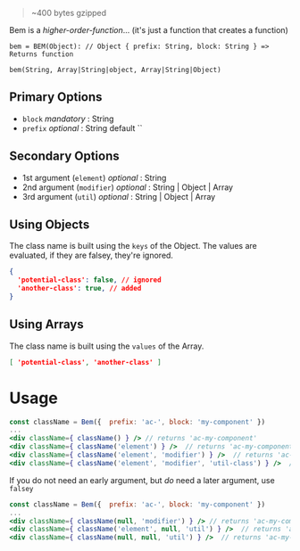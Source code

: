 > ~400 bytes gzipped

Bem is a _higher-order-function_... (it's just a function that creates a function)

`bem = BEM(Object): // Object { prefix: String, block: String } => Returns function`

`bem(String, Array|String|object, Array|String|Object)`

## Primary Options

 *  `block`  _mandatory_ : String
 *  `prefix`  _optional_ : String default ``

## Secondary Options

 * 1st argument (`element`) _optional_ : String
 * 2nd argument (`modifier`) _optional_ : String | Object | Array
 * 3rd argument (`util`) _optional_ : String | Object | Array

## Using Objects

The class name is built using the `keys` of the Object.  The values are evaluated, if they are falsey, they're ignored.

```json
{ 
  'potential-class': false, // ignored
  'another-class': true, // added
}

```
## Using Arrays

The class name is built using the `values` of the Array.  
```json
[ 'potential-class', 'another-class' ]
```


# Usage

```jsx
const className = Bem({  prefix: 'ac-', block: 'my-component' })
...
<div className={ className() } /> // returns 'ac-my-component'
<div className={ className('element') } />  // returns 'ac-my-component__element '
<div className={ className('element', 'modifier') } />  // returns 'ac-my-component__element ac-my-component__element--modifier'
<div className={ className('element', 'modifier', 'util-class') } />  // returns 'ac-my-component__element ac-my-component__element--modifier util-class'

```

If you do not need an early argument, but _do_ need a later argument, use `falsey`

```jsx
const className = Bem({  prefix: 'ac-', block: 'my-component' })
...
<div className={ className(null, 'modifier') } /> // returns 'ac-my-component ac-my-component--modifier'
<div className={ className('element', null, 'util') } />  // returns 'ac-my-component__element util'
<div className={ className(null, null, 'util') } />  // returns 'ac-my-component util'

```

